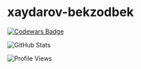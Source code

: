 # xaydarov-bekzodbek
[![Codewars Badge](https://www.codewars.com/users/Bekzodbek%20xaydarov/badges/large)](https://www.codewars.com/users/Bekzodbek%20xaydarov)

![GitHub Stats](https://github-readme-stats.vercel.app/api?username=BekzodXaydarov&show_icons=true&theme=dark)

![Profile Views](https://komarev.com/ghpvc/?username=BekzodXaydarov&color=blue)

